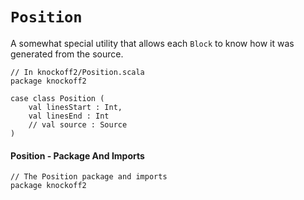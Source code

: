 `Position`
==========

A somewhat special utility that allows each `Block` to know how it was
generated from the source.

    // In knockoff2/Position.scala
    package knockoff2
    
    case class Position (
        val linesStart : Int,
        val linesEnd : Int
        // val source : Source
    )

#### Position - Package And Imports

    // The Position package and imports
    package knockoff2
